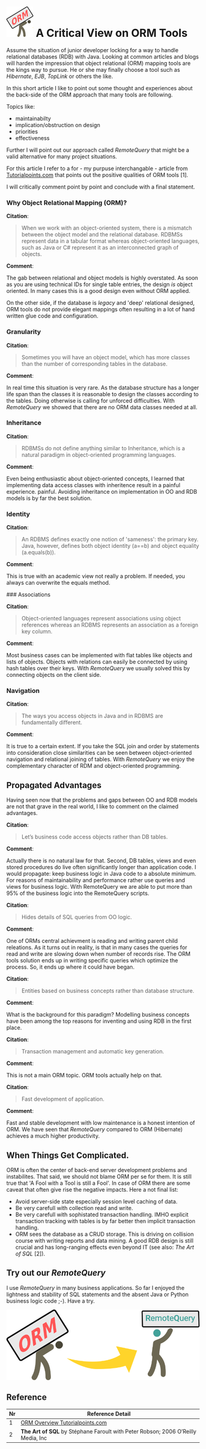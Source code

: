 

  
# ![Burden of ORM](g4932sm.png) A Critical View on ORM Tools

Assume the situation of junior developer locking for a way to handle relational databases (RDB) with Java. Looking at common articles and blogs will harden the impression that object relational (ORM) mapping tools are the kings way to pursue. He or she may finally choose a tool such as _Hibernate_, _EJB_, _TopLink_ or others the like.

In this short article I like to point out some thought and experiences about the back-side of the ORM approach that many tools are following.

Topics like:

* maintainabilty
* implication/obstruction on design
* priorities
* effectiveness

Further I will point out our approach called _RemoteQuery_ that might be a valid alternative for many project situations.


For this article I refer to a for - my purpuse interchangable - article from [Tutorialpoints.com](https://www.tutorialspoint.com/hibernate/orm_overview.htm) that points out the positive qualities of ORM tools [1].


I will critically comment point by point and conclude with a final statement.

### Why Object Relational Mapping (ORM)?

**Citation**:


> When we work with an object-oriented system, there is a mismatch between the object model 
> and the relational database. RDBMSs represent 
> data in a tabular format whereas object-oriented languages, 
> such as Java or C# represent it as an interconnected graph of objects.



**Comment**:

The gab between relational and object models is highly overstated. 
As soon as you are using technical IDs for single table entries, the design
_is_ object oriented. In many cases this is a good design even without ORM applied.

On the other side, if the database is _legacy_ and 'deep' relational designed, ORM tools do not provide elegant mappings often resulting in a lot of hand written glue code and 
configuration. 



### Granularity

**Citation**:

> Sometimes you will have an object model, which has more 
> classes than the number of corresponding tables in the database.

**Comment**:

In real time this situation is very rare. As the database structure has a longer life span than the classes it is reasonable to
design the classes according to the tables. Doing otherwise is calling for unforced difficulties.
With _RemoteQuery_ we showed that there are no ORM data classes needed at all.


### Inheritance

**Citation**:

> RDBMSs do not define anything similar to Inheritance, which is a natural 
> paradigm in object-oriented programming languages.

**Comment**:

Even being enthusiastic about object-oriented concepts, I learned that implementing data access classes  with inheritence result in a painful experience.
painful. Avoiding inheritance on implementation in OO and RDB models is by far the best solution.


### Identity

**Citation**:

> An RDBMS defines exactly one notion of 'sameness': the primary key. Java, however, 
> defines both object identity (a==b) 
> and object equality (a.equals(b)).

**Comment**:

This is true with an academic view not really a problem. If needed, you always can overwrite the equals method.

### Associations

**Citation**:

> Object-oriented languages represent associations using object references whereas an RDBMS 
> represents an association as 
> a foreign key column.

**Comment**:

Most business cases can be implemented with flat tables like objects and lists of objects. 
Objects with relations can easily be
connected by using hash tables over their keys.
With _RemoteQuery_ we usually solved this by connecting objects on the client side.

### Navigation

**Citation**:

> The ways you access objects in Java and in RDBMS are fundamentally different.

**Comment**:

It is true to a certain extent. If you take the SQL join and order by statements into consideration close similarities can be seen between object-oriented navigation and relational joining of tables. 
With _RemoteQuery_ we enjoy the complementary character of RDM and object-oriented programming.


## Propagated Advantages

Having seen now that the problems and gaps between 
OO and RDB models are not that grave in the real world,
I like to comment on the claimed advantages.

**Citation**:

> Let’s business code access objects rather than DB tables.

**Comment**:

Actually there is no natural law for that. Second, DB tables, views and even stored procedures do
live often significantly longer than application code. I would propagate: keep business logic in
Java code to a absolute minimum. For reasons of maintainability and performance rather use 
queries and views for
business logic.
With RemoteQuery we are able to put more than 95% of the business logic into the RemoteQuery scripts.

**Citation**:

> Hides details of SQL queries from OO logic.

**Comment**:

One of ORMs central achievment is  reading and writing parent child releations. As it turns out in reality, is that 
in many cases the queries for read and write are slowing down when number of records rise. The ORM tools solution ends up in
writing specific queries which optimize the process. So, it ends up where it could have began.

**Citation**:

> Entities based on business concepts rather than database structure.

**Comment**:

What is the background for this paradigm? Modelling business concepts have been among the 
top reasons for inventing and using RDB in the first place.

**Citation**:

> Transaction management and automatic key generation.

**Comment**:

This is not a main ORM topic. ORM tools actually help on that. 

**Citation**:

> Fast development of application.

**Comment**:

Fast and stable development with low maintenance is a honest intention of ORM. We have seen that _RemoteQuery_ compared to ORM (Hibernate)
achieves a much higher productivity. 


## When Things Get Complicated.

ORM is often the center of back-end server development problems and instabilites. That said, we should not blame ORM per se for them. It is still true that 'A Fool with a Tool is still a Fool'. In case of ORM there are some caveat that often give rise the negative impacts.
Here a not final list:

* Avoid server-side state especially session level caching of data. 
* Be very carefull with collection read and write.
* Be very carefull with sophistated transaction handling. IMHO explicit transaction tracking with tables is by far better then implicit transaction handling.
* ORM sees the database as a CRUD storage. This is driving on collision course with writing reports and data mining. A good RDB design is
still crucial and has long-ranging effects even beyond IT (see also: _The Art of SQL_ [2]).

## Try out our _RemoteQuery_

I use _RemoteQuery_ in many business applications. So far I enjoyed the lightness and stability of SQL statements and the absent Java or Python business
logic code ;-). Have a try.


![Move from ORM to RemoteQuery](g5097.png) 



## Reference

| Nr | Reference Detail |
| ---- | ----|
| 1 | [ORM Overview Tutorialpoints.com](https://www.tutorialspoint.com/hibernate/orm_overview.htm) |
| 2 | **The Art of SQL** by Stéphane Faroult with Peter Robson; 2006 O’Reilly Media, Inc |


